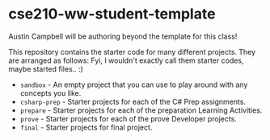 # cse210-ww-student-template
Austin Campbell will be authoring beyond the template for this class!

This repository contains the starter code for many different projects. They are arranged as follows: Fyi, I wouldn't exactly call them starter codes, maybe started files.. :)

* `sandbox` - An empty project that you can use to play around with any concepts you like.
* `csharp-prep` - Starter projects for each of the C# Prep assignments.
* `prepare` - Starter projects for each of the preparation Learning Activities.
* `prove` - Starter projects for each of the prove Developer projects.
* `final` - Starter projects for final project.
